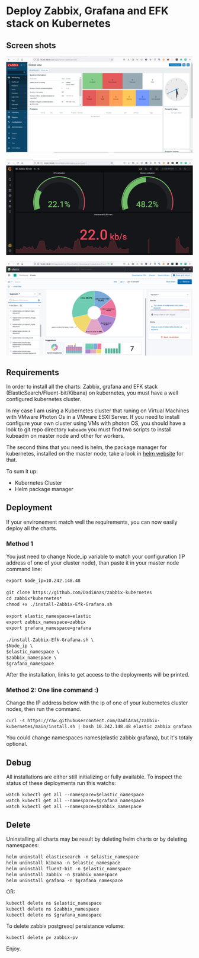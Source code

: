 # Deploy Zabbix, Grafana and EFK stack on Kubernetes

## Screen shots

![zabbix](https://github.com/DadiAnas/zabbix-kubernetes/raw/main/images/zabbix.png)

![grafana](https://github.com/DadiAnas/zabbix-kubernetes/raw/main/images/grafana.png)

![kibana](https://github.com/DadiAnas/zabbix-kubernetes/raw/main/images/kibana.png)

## Requirements

In order to install all the charts: Zabbix, grafana and EFK stack (ElasticSearch/Fluent-bit/Kibana) on kubernetes, you must have a well configured kubernetes cluster.

In my case I am using a Kubernetes cluster that runing on Virtual Machines with VMware Photon Os in a VMware ESXI Server. If you need to install configure your own cluster using VMs with photon OS, you should have a look to git repo directory `kubeadm` you must find two scripts to install kubeadm on master node and other for workers.

The second thins that you need is helm, the package manager for kubernetes, installed on the master node, take a look in [helm website](https://helm.sh/docs/intro/install/) for that.

To sum it up:

- Kubernetes Cluster
- Helm package manager

## Deployment

If your environement match well the requirements, you can now easily deploy all the charts.

### Method 1

You just need to change Node_ip variable to match your configuration (IP address of one of your cluster node), than paste it in your master node command line:

    export Node_ip=10.242.148.48

    git clone https://github.com/DadiAnas/zabbix-kubernetes
    cd zabbix*kubernetes*
    chmod +x ./install-Zabbix-Efk-Grafana.sh

    export elastic_namespace=elastic
    export zabbix_namespace=zabbix
    export grafana_namespace=grafana

    ./install-Zabbix-Efk-Grafana.sh \
    $Node_ip \
    $elastic_namespace \
    $zabbix_namespace \
    $grafana_namespace

After the installation, links to get access to the deployments will be printed.

### Method 2: One line command :)

Change the IP address below with the ip of one of your kubernetes cluster nodes, then run the command.

    curl -s https://raw.githubusercontent.com/DadiAnas/zabbix-kubernetes/main/install.sh | bash 10.242.148.48 elastic zabbix grafana

You could change namespaces names(elastic zabbix grafana), but it's totaly optional.

## Debug

All installations are either still initializing or fully available. To inspect the status of these deployments run this watchs:

    watch kubectl get all --namespace=$elastic_namespace
    watch kubectl get all --namespace=$grafana_namespace
    watch kubectl get all --namespace=$zabbix_namespace

## Delete

Uninstalling all charts may be result by deleting helm charts or by deleting namespaces:

    helm uninstall elasticsearch -n $elastic_namespace
    helm uninstall kibana -n $elastic_namespace
    helm uninstall fluent-bit -n $elastic_namespace
    helm uninstall zabbix -n $zabbix_namespace
    helm uninstall grafana -n $grafana_namespace

OR:

    kubectl delete ns $elastic_namespace
    kubectl delete ns $zabbix_namespace
    kubectl delete ns $grafana_namespace

To delete zabbix postgresql persistance volume:

    kubectl delete pv zabbix-pv

Enjoy.
